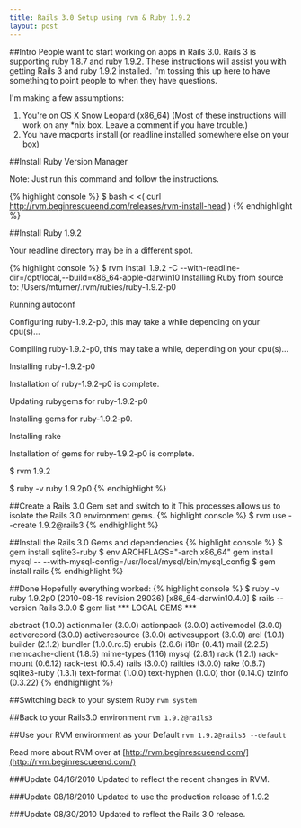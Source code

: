 ```yaml
--- 
title: Rails 3.0 Setup using rvm & Ruby 1.9.2
layout: post
---
```

##Intro
People want to start working on apps in  Rails 3.0. Rails 3 is supporting ruby 1.8.7 and ruby 1.9.2. These instructions will assist you with getting Rails 3 and ruby 1.9.2 installed. I'm tossing this up here to have something to point people to when they have questions. 


I'm making a few assumptions:  

1. You're on OS X Snow Leopard (x86_64) (Most of these instructions will work on any \*nix box. Leave a comment if you have trouble.)
2. You have macports install (or readline installed somewhere else on your box) 

##Install Ruby Version Manager

<div class="panel">
  Note: Just run this command and follow the instructions. 
</div>

{% highlight console %}
$ bash < <( curl http://rvm.beginrescueend.com/releases/rvm-install-head )
{% endhighlight %}

##Install Ruby 1.9.2
<div class="panel">
Your readline directory may be in a different spot. 
</div>

{% highlight console %}
$ rvm install 1.9.2 -C --with-readline-dir=/opt/local,--build=x86_64-apple-darwin10
Installing Ruby from source to: /Users/mturner/.rvm/rubies/ruby-1.9.2-p0

Running autoconf

Configuring ruby-1.9.2-p0, this may take a while depending on your cpu(s)...

Compiling ruby-1.9.2-p0, this may take a while, depending on your cpu(s)...

Installing ruby-1.9.2-p0

Installation of ruby-1.9.2-p0 is complete.

Updating rubygems for ruby-1.9.2-p0

Installing gems for ruby-1.9.2-p0.

Installing rake

Installation of gems for ruby-1.9.2-p0 is complete.

$ rvm 1.9.2

$ ruby -v
ruby 1.9.2p0
{% endhighlight %}


##Create a Rails 3.0 Gem set and switch to it
This processes allows us to isolate the Rails 3.0 environment gems. 
{% highlight console %}
$ rvm use --create 1.9.2@rails3
{% endhighlight %}


##Install the Rails 3.0 Gems and dependencies 
{% highlight console %}
$ gem install sqlite3-ruby
$ env ARCHFLAGS="-arch x86_64" gem install mysql -- --with-mysql-config=/usr/local/mysql/bin/mysql_config
$ gem install rails
{% endhighlight %}


##Done
Hopefully everything worked:
{% highlight console %}
$ ruby -v
  ruby 1.9.2p0 (2010-08-18 revision 29036) [x86_64-darwin10.4.0]
$ rails --version
  Rails 3.0.0
$ gem list
  *** LOCAL GEMS ***

  abstract (1.0.0)
  actionmailer (3.0.0)
  actionpack (3.0.0)
  activemodel (3.0.0)
  activerecord (3.0.0)
  activeresource (3.0.0)
  activesupport (3.0.0)
  arel (1.0.1)
  builder (2.1.2)
  bundler (1.0.0.rc.5)
  erubis (2.6.6)
  i18n (0.4.1)
  mail (2.2.5)
  memcache-client (1.8.5)
  mime-types (1.16)
  mysql (2.8.1)
  rack (1.2.1)
  rack-mount (0.6.12)
  rack-test (0.5.4)
  rails (3.0.0)
  railties (3.0.0)
  rake (0.8.7)
  sqlite3-ruby (1.3.1)
  text-format (1.0.0)
  text-hyphen (1.0.0)
  thor (0.14.0)
  tzinfo (0.3.22)
{% endhighlight %}

##Switching back to your system Ruby
`rvm system`

##Back to your Rails3.0 environment
`rvm 1.9.2@rails3`

##Use your RVM environment as your Default 
`rvm 1.9.2@rails3 --default`

Read more about RVM over at [http://rvm.beginrescueend.com/](http://rvm.beginrescueend.com/)

###Update 04/16/2010
Updated to reflect the recent changes in RVM.

###Update 08/18/2010 
Updated to use the production release of 1.9.2

###Update 08/30/2010 
Updated to reflect the Rails 3.0 release. 
